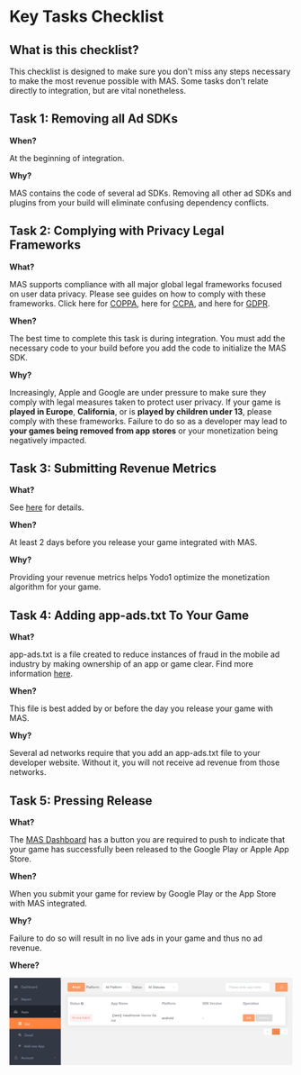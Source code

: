# Key Tasks Checklist

## What is this checklist?

This checklist is designed to make sure you don't miss any steps necessary to make the most revenue possible with MAS. Some tasks don't relate directly to integration, but are vital nonetheless. 

## Task 1: Removing all Ad SDKs

**When?**

At the beginning of integration.

**Why?**

MAS contains the code of several ad SDKs. Removing all other ad SDKs and plugins from your build will eliminate confusing dependency conflicts.

## Task 2: Complying with Privacy Legal Frameworks

**What?**

MAS supports compliance with all major global legal frameworks focused on user data privacy. Please see guides on how to comply with these frameworks. Click here for [COPPA](privacy-coppa.md), here for [CCPA](privacy-ccpa.md), and here for [GDPR](privacy-gdpr.md).

**When?**

The best time to complete this task is during integration. You must add the necessary code to your build before you add the code to initialize the MAS SDK. 

**Why?**

Increasingly, Apple and Google are under pressure to make sure they comply with legal measures taken to protect user privacy. If your game is **played in Europe**, **California**, or is **played by children under 13**, please comply with these frameworks. Failure to do so as a developer may lead to **your games being removed from app stores** or your monetization being negatively impacted.

## Task 3: Submitting Revenue Metrics

**What?**

See [here](submission-revenue-metrics.md) for details.

**When?**

At least 2 days before you release your game integrated with MAS.

**Why?**

Providing your revenue metrics helps Yodo1 optimize the monetization algorithm for your game.

## Task 4: Adding app-ads.txt To Your Game 

**What?**

app-ads.txt is a file created to reduce instances of fraud in the mobile ad industry by making ownership of an app or game clear. Find more information [here](app-ads.md).

**When?**

This file is best added by or before the day you release your game with MAS.

**Why?**

Several ad networks require that you add an app-ads.txt file to your developer website. Without it, you will not receive ad revenue from those networks.

## Task 5: Pressing Release

**What?**

The [MAS Dashboard](https://mas.yodo1.com/) has a button you are required to push to indicate that your game has successfully been released to the Google Play or Apple App Store. 

**When?**

When you submit your game for review by Google Play or the App Store with MAS integrated.

**Why?**

Failure to do so will result in no live ads in your game and thus no ad revenue.

**Where?**

![](./../../resource/checklist-1.png)


